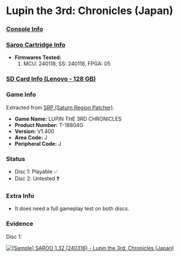 # Lupin the 3rd: Chronicles (Japan)

### [Console Info](../../../../Info/Consoles/VA13/README.md)

### [Saroo Cartridge Info](../../../../Info/Cartridges/RetroGameParadiseStore/1.32F/README.md)

- <b>Firmwares Tested:</b>
  1. MCU: 240118, SS: 240118, FPGA: 05

### [SD Card Info (Lenovo - 128 GB)](../../../../Info/SdCards/Lenovo/128GB/README.md)

### Game Info

Extracted from [SRP (Saturn Region Patcher)](https://segaxtreme.net/resources/saturn-region-patcher.81/download).

- <b>Game Name:</b> LUPIN THE 3RD CHRONICLES
- <b>Product Number:</b> T-18804G
- <b>Version:</b> V1.400
- <b>Area Code:</b> J
- <b>Peripheral Code:</b> J

### Status

- Disc 1: Playable :white_check_mark:
- Disc 2: Untested :question:

### Extra Info

- It does need a full gameplay test on both discs.

### Evidence

Disc 1:

[![[Sample] SAROO 1.32 (240316) - Lupin the 3rd: Chronicles (Japan)](https://img.youtube.com/vi/pQACQWBfEcc/0.jpg)](https://www.youtube.com/watch?v=pQACQWBfEcc)
